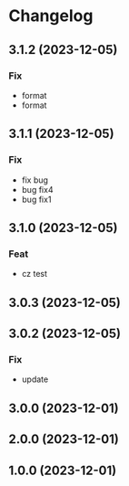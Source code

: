 # Changelog

## 3.1.2 (2023-12-05)

### Fix

- format
- format

## 3.1.1 (2023-12-05)

### Fix

- fix bug
- bug fix4
- bug fix1

## 3.1.0 (2023-12-05)

### Feat

- cz test

## 3.0.3 (2023-12-05)

## 3.0.2 (2023-12-05)

### Fix

- update

## 3.0.0 (2023-12-01)

## 2.0.0 (2023-12-01)

## 1.0.0 (2023-12-01)
